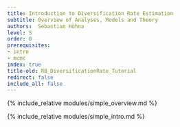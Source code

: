 ```yaml
---
title: Introduction to Diversification Rate Estimation
subtitle: Overview of Analyses, Models and Theory 
authors:  Sebastian Höhna
level: 5
order: 0
prerequisites:
- intro
- mcmc
index: true
title-old: RB_DiversificationRate_Tutorial
redirect: false
include_all: false
---
```


{% include_relative modules/simple_overview.md %}

{% include_relative modules/simple_intro.md %}
